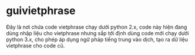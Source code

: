 # guivietphrase
Đây là nơi chứa code vietphrase chạy dưới python 2.x, code này hiện đang dùng nhập liệu cho vietphrase nhưng sắp tới định dùng code mới chạy dưới python 3.x, cho phép áp dụng ngữ pháp tiếng trung vào dịch, tạo ra dữ liệu vietphrase cho code cũ.
